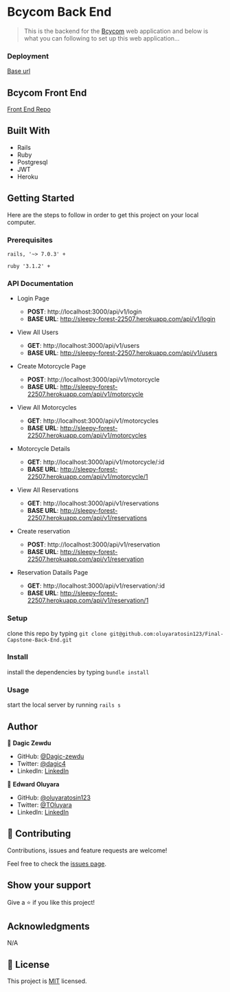 # Bcycom Back End
> This is the backend for the [Bcycom](http://sleepy-forest-22507.herokuapp.com/) web application and below is what you can following to set up this web application...

### Deployment

[Base url](http://sleepy-forest-22507.herokuapp.com/)

## Bcycom Front End

[Front End Repo](https://github.com/Dagic-zewdu/final-capstone-frontend)

## Built With

- Rails
- Ruby 
- Postgresql
- JWT
- Heroku

## Getting Started

Here are the steps to follow in order to get this project on your local computer.

### Prerequisites

`rails, '~> 7.0.3' +`

`ruby '3.1.2' +`

### API Documentation
- Login Page
    - **POST**: http://localhost:3000/api/v1/login
    - **BASE URL**: http://sleepy-forest-22507.herokuapp.com/api/v1/login

- View All Users
    - **GET**: http://localhost:3000/api/v1/users
    - **BASE URL**: http://sleepy-forest-22507.herokuapp.com/api/v1/users

- Create Motorcycle Page
    - **POST**: http://localhost:3000/api/v1/motorcycle
    - **BASE URL**: http://sleepy-forest-22507.herokuapp.com/api/v1/motorcycle

- View All Motorcycles
    - **GET**: http://localhost:3000/api/v1/motorcycles
    - **BASE URL**: http://sleepy-forest-22507.herokuapp.com/api/v1/motorcycles

- Motorcycle Details
    - **GET**: http://localhost:3000/api/v1/motorcycle/:id
    - **BASE URL**: http://sleepy-forest-22507.herokuapp.com/api/v1/motorcycle/1

- View All Reservations
    - **GET**: http://localhost:3000/api/v1/reservations
    - **BASE URL**: http://sleepy-forest-22507.herokuapp.com/api/v1/reservations

- Create reservation
    - **POST**: http://localhost:3000/api/v1/reservation
    - **BASE URL**: http://sleepy-forest-22507.herokuapp.com/api/v1/reservation

- Reservation Datails Page
    - **GET**: http://localhost:3000/api/v1/reservation/:id
    - **BASE URL**: http://sleepy-forest-22507.herokuapp.com/api/v1/reservation/1
    
### Setup

clone this repo by typing `git clone git@github.com:oluyaratosin123/Final-Capstone-Back-End.git`

### Install

install the dependencies by typing `bundle install`

### Usage

start the local server by running `rails s`


## Author

👤 **Dagic Zewdu**

- GitHub: [@Dagic-zewdu](https://github.com/Dagic-zewdu)
- Twitter: [@dagic4](https://twitter.com/dagic4)
- LinkedIn: [LinkedIn](https://www.linkedin.com/in/dagic-zewdu/)

👤 **Edward Oluyara**

- GitHub: [@oluyaratosin123](https://github.com/oluyaratosin123)
- Twitter: [@TOluyara](https://twitter.com/TOluyara)
- LinkedIn: [LinkedIn](https://www.linkedin.com/in/edward-oluyara/)

## 🤝 Contributing

Contributions, issues and feature requests are welcome!

Feel free to check the [issues page](issues/).

## Show your support

Give a ⭐️ if you like this project!

## Acknowledgments

 N/A

## 📝 License

This project is [MIT](lic.url) licensed.
